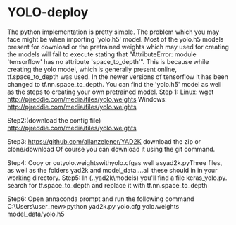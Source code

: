 # YOLO-deploy

The python implementation is pretty simple.
The problem which you may face might be when importing 'yolo.h5' model.
Most of the yolo.h5 models present for download or the pretrained weights which may used for creating the models will fail to execute stating that "AttributeError: module 'tensorflow' has no attribute 'space_to_depth'".
This is because while creating the yolo model, which is generally present online, tf.space_to_depth was used.
In the newer versions of tensorflow it has been changed to tf.nn.space_to_depth.
You can find the 'yolo.h5' model as well as the steps to creating your own pretrained model.
Step 1:
Linux:
wget http://pjreddie.com/media/files/yolo.weights
Windows:
http://pjreddie.com/media/files/yolo.weights

Step2:(download the config file)
http://pjreddie.com/media/files/yolo.weights

Step3:
https://github.com/allanzelener/YAD2K
download the zip or clone/download
Of course you can download it using the git command.

Step4:
Copy or cutyolo.weightswithyolo.cfgas well asyad2k.pyThree files, as well as the folders yad2k and model_data....all these should in in your working directory.
Step5:
In (..yad2k\models) you'll find a file keras_yolo.py.
search for tf.space_to_depth and replace it with tf.nn.space_to_depth

Step6:
Open annaconda prompt and run the following command
C:\Users\user_new>python yad2k.py yolo.cfg yolo.weights model_data/yolo.h5

 
